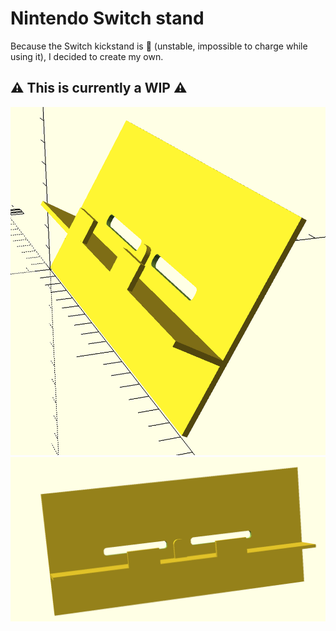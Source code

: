 # Nintendo Switch stand

Because the Switch kickstand is 💩 (unstable, impossible to charge while using it), I decided to create my own.


## ⚠️ This is currently a WIP ⚠️

![](images/wip1.png)
![](images/wip2.png)
